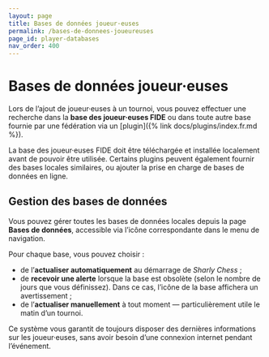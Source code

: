 ```yaml
---
layout: page
title: Bases de données joueur·euses
permalink: /bases-de-donnees-joueureuses
page_id: player-databases
nav_order: 400
---
```


# Bases de données joueur·euses

Lors de l’ajout de joueur·euses à un tournoi, vous pouvez effectuer une recherche dans la **base des joueur·euses FIDE** ou dans toute autre base fournie par une fédération via un [plugin]({% link docs/plugins/index.fr.md %}).

La base des joueur·euses FIDE doit être téléchargée et installée localement avant de pouvoir être utilisée.
Certains plugins peuvent également fournir des bases locales similaires, ou ajouter la prise en charge de bases de données en ligne.

## Gestion des bases de données

Vous pouvez gérer toutes les bases de données locales depuis la page **Bases de données**, accessible via l’icône correspondante dans le menu de navigation.

Pour chaque base, vous pouvez choisir :
- de l’**actualiser automatiquement** au démarrage de _Sharly Chess_ ;
- de **recevoir une alerte** lorsque la base est obsolète (selon le nombre de jours que vous définissez). Dans ce cas, l’icône de la base affichera un avertissement ;
- de l’**actualiser manuellement** à tout moment — particulièrement utile le matin d’un tournoi.

Ce système vous garantit de toujours disposer des dernières informations sur les joueur·euses, sans avoir besoin d’une connexion internet pendant l’événement.
